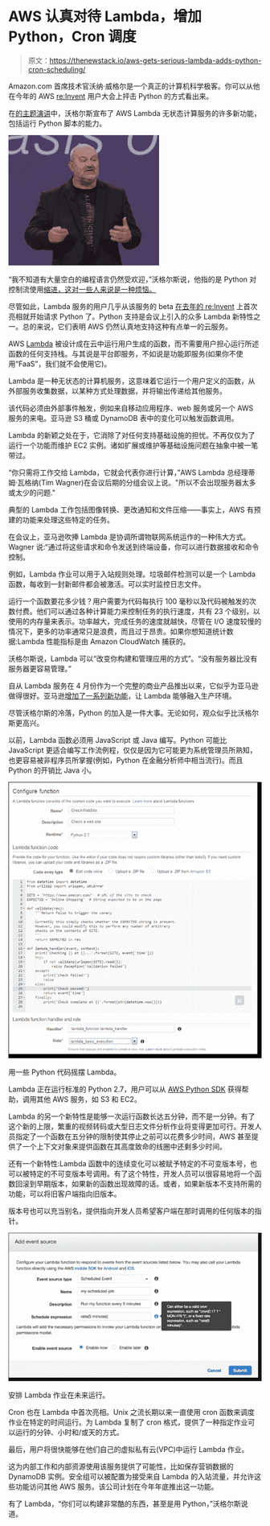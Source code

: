 # AWS 认真对待 Lambda，增加 Python，Cron 调度

> 原文：<https://thenewstack.io/aws-gets-serious-lambda-adds-python-cron-scheduling/>

Amazon.com 首席技术官沃纳·威格尔是一个真正的计算机科学极客。你可以从他在今年的 AWS [re:Invent](https://reinvent.awsevents.com/) 用户大会上抨击 Python 的方式看出来。

在[的主题演讲](https://youtu.be/y-0Wf2Zyi5Q)中，沃格尔斯宣布了 AWS Lambda 无状态计算服务的许多新功能，包括运行 Python 脚本的能力。

[![AWS-Vogels](img/af7129225010cef59f37c8b3c86f744d.png)](https://twitter.com/Werner)

“我不知道有大量空白的编程语言仍然受欢迎，”沃格尔斯说，他指的是 Python 对控制流使用[缩进，这对一些人来说是一种烦恼。](https://unspecified.wordpress.com/2011/10/18/why-pythons-whitespace-rule-is-right/)

尽管如此，Lambda 服务的用户几乎从该服务的 beta [在去年的 re:Invent](https://www.youtube.com/watch?v=9eHoyUVo-yg) 上首次亮相就开始请求 Python 了。Python 支持是会议上引入的众多 Lambda 新特性之一。总的来说，它们表明 AWS 仍然认真地支持这种有点单一的云服务。

AWS [Lambda](https://aws.amazon.com/lambda/) 被设计成在云中运行用户生成的函数，而不需要用户担心运行所述函数的任何支持栈。与其说是平台即服务，不如说是功能即服务(如果你不使用“FaaS”，我们就不会使用它)。

Lambda 是一种无状态的计算机服务，这意味着它运行一个用户定义的函数，从外部服务收集数据，以某种方式处理数据，并将输出传递给其他服务。

该代码必须由外部事件触发，例如来自移动应用程序、web 服务或另一个 AWS 服务的来电。亚马逊 S3 桶或 DynamoDB 表中的变化可以触发函数调用。

Lambda 的新颖之处在于，它消除了对任何支持基础设施的担忧。不再仅仅为了运行一个功能而维护 EC2 实例。诸如扩展或维护等基础设施问题在抽象中被一笔带过。

“你只需将工作交给 Lambda，它就会代表你进行计算，”AWS Lambda 总经理蒂姆·瓦格纳(Tim Wagner)在会议后期的分组会议上说。"所以不会出现服务器太多或太少的问题."

典型的 Lambda 工作包括图像转换、更改通知和文件压缩——事实上，AWS 有预建的功能来处理这些特定的任务。

在会议上，亚马逊吹捧 Lambda 是协调所谓物联网系统运作的一种伟大方式。Wagner 说:“通过将这些请求和命令发送到终端设备，你可以进行数据接收和命令控制。

例如，Lambda 作业可以用于入站规则处理。垃圾邮件检测可以是一个 Lambda 函数，每收到一封新邮件都会被激活。可以实时监控日志文件。

运行一个函数要花多少钱？用户需要为代码每执行 100 毫秒以及代码被触发的次数付费。他们可以通过各种计算能力来控制任务的执行速度，共有 23 个级别，以使用的内存量来表示。功率越大，完成任务的速度就越快，尽管在 I/O 速度较慢的情况下，更多的功率通常只是浪费，而且过于昂贵。如果你想知道统计数据:Lambda 性能指标是由 Amazon CloudWatch 捕获的。

沃格尔斯说，Lambda 可以“改变你构建和管理应用的方式”。“没有服务器比没有服务器更容易管理。”

自从 Lambda 服务在 4 月份作为一个完整的商业产品推出以来，它似乎为亚马逊做得很好。亚马逊[增加了一系列新功能](https://aws.amazon.com/blogs/aws/aws-lambda-update-python-vpc-increased-function-duration-scheduling-and-more/)，让 Lambda 能够融入生产环境。

尽管沃格尔斯的冷落，Python 的加入是一件大事。无论如何，观众似乎比沃格尔斯更高兴。

以前，Lambda 函数必须用 JavaScript 或 Java 编写。Python 可能比 JavaScript 更适合编写工作流例程，仅仅是因为它可能更为系统管理员所熟知，也更容易被非程序员所掌握(例如，Python 在金融分析师中相当流行)。而且 Python 的开销比 Java 小。

[![Rocking Lambda with some Python code.](img/2016f5efe280496cb9a60b3814fc30c9.png)](https://aws.amazon.com/blogs/aws/aws-lambda-update-python-vpc-increased-function-duration-scheduling-and-more/)

用一些 Python 代码摇摆 Lambda。

Lambda 正在运行标准的 Python 2.7，用户可以从 [AWS Python SDK](https://aws.amazon.com/sdk-for-python/) 获得帮助，调用其他 AWS 服务，如 S3 和 EC2。

Lambda 的另一个新特性是能够一次运行函数长达五分钟，而不是一分钟。有了这个新的上限，繁重的视频转码或大型日志文件分析作业将变得更加可行。开发人员指定了一个函数在五分钟的限制使其停止之前可以花费多少时间，AWS 甚至提供了一个上下文对象来提供函数在其高度致命的线圈中还剩多少时间。

还有一个新特性:Lambda 函数中的连续变化可以被赋予特定的不可变版本号，也可以被特定的不可变版本号调用。有了这个特性，开发人员可以很容易地将一个函数回滚到早期版本，如果新的函数出现故障的话。或者，如果新版本不支持所需的功能，可以将旧客户端指向旧版本。

版本号也可以充当别名，提供指向开发人员希望客户端在那时调用的任何版本的指针。

[![Schedule Lambda jobs to run in the future. ](img/5e4f0482f03e47586d7da354c6397cd1.png)](https://aws.amazon.com/blogs/aws/aws-lambda-update-python-vpc-increased-function-duration-scheduling-and-more/)

安排 Lambda 作业在未来运行。

Cron 也在 Lambda 中首次亮相。Unix 之流长期以来一直使用 cron 函数来调度作业在特定的时间运行。为 Lambda 复制了 cron 格式，提供了一种指定作业可以运行的分钟、小时和/或天的方式。

最后，用户将很快能够在他们自己的虚拟私有云(VPC)中运行 Lambda 作业。

这为内部工作和内部资源使用该服务提供了可能性，比如保存营销数据的 DynamoDB 实例。安全组可以被配置为接受来自 Lambda 的入站流量，并允许这些功能访问其他 AWS 服务。该公司计划在今年年底推出这一功能。

有了 Lambda，“你们可以构建非常酷的东西，甚至是用 Python，”沃格尔斯说道。

<svg xmlns:xlink="http://www.w3.org/1999/xlink" viewBox="0 0 68 31" version="1.1"><title>Group</title> <desc>Created with Sketch.</desc></svg>